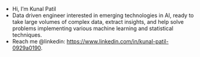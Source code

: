 - Hi, I’m Kunal Patil
- Data driven engineer interested in emerging technologies in AI, ready to take large volumes of complex
data, extract insights, and help solve problems implementing various machine learning and statistical
techniques.
- Reach me @linkedin: https://www.linkedin.com/in/kunal-patil-0929a0190. 

<!---
Kunnalpatil/Kunnalpatil is a ✨ special ✨ repository because its `README.md` (this file) appears on your GitHub profile.
You can click the Preview link to take a look at your changes.
--->
